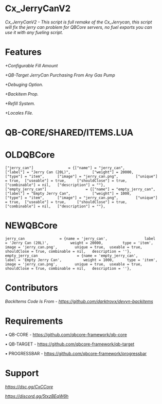# Cx_JerryCanV2
*Cx_JerryCanV2 - This script is full remake of the Cx_Jerrycan, this script will fix the jerry can problem for QBCore servers, no fuel exports you can use it with any fueling script.*

# Features
*+Configurable Fill Amount*

*+QB-Target JerryCan Purchasing From Any Gas Pump*

*+Debuging Option.*

*+Backitem Prop.*

*+Refill System.*

*+Locales File.*

# QB-CORE/SHARED/ITEMS.LUA
# OLDQBCore
    ["jerry_can"] 				 = {["name"] = "jerry_can", 				["label"] = "Jerry Can (20L)", 			["weight"] = 20000, 		["type"] = "item", 		["image"] = "jerry_can.png", 		["unique"] = true, 	["useable"] = true, 	["shouldClose"] = true, ["combinable"] = nil,   ["description"] = ""},
    ["empty_jerry_can"] 				 = {["name"] = "empty_jerry_can", 				["label"] = "Empty Jerry Can", 			["weight"] = 1000, 		["type"] = "item", 		["image"] = "jerry_can.png", 		["unique"] = true, 	["useable"] = true, 	["shouldClose"] = true, ["combinable"] = nil,   ["description"] = ""},

# NEWQBCore
    jerry_can 				 = {name = 'jerry_can', 				label = 'Jerry Can (20L)', 			weight = 20000, 		type = 'item', 		image = 'jerry_can.png', 		unique = true, 	useable = true, 	shouldClose = true, combinable = nil,   description = ''},
    empty_jerry_can 				 = {name = 'empty_jerry_can', 				label = 'Empty Jerry Can', 			weight = 1000, 		type = 'item', 		image = 'jerry_can.png', 		unique = true, 	useable = true, 	shouldClose = true, combinable = nil,   description = ''},
  
# Contributors
*BackItems Code Is From - https://github.com/darktrovx/devyn-backitems*

# Requirements
• QB-CORE - https://github.com/qbcore-framework/qb-core

• QB-TARGET - https://github.com/qbcore-framework/qb-target

• PROGRESSBAR - https://github.com/qbcore-framework/progressbar

# Support
*https://dsc.gg/CxCCore*

*https://discord.gg/5txzBEqW6h*
